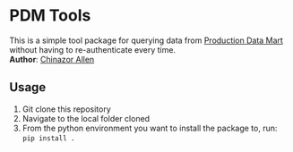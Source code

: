 # PDM Tools

This is a simple tool package for querying data from [Production Data Mart](https://wiki.equinor.com/wiki/index.php/Production_Data_Mart) without having to re-authenticate every time. <br>
**Author**: [Chinazor Allen](mailto:chial@equinor.com)

## Usage
1. Git clone this repository
2. Navigate to the local folder cloned
3. From the python environment you want to install the package to, run:<br>
    ```pip install .```



